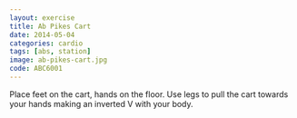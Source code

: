 ```yaml
---
layout: exercise
title: Ab Pikes Cart
date: 2014-05-04
categories: cardio
tags: [abs, station]
image: ab-pikes-cart.jpg
code: ABC6001
---
```


Place feet on the cart, hands on the floor. Use legs to pull the cart towards your hands making an inverted V with your body.

